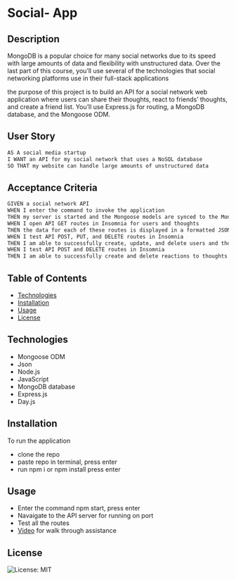 # Social- App


## Description

MongoDB is a popular choice for many social networks due to its speed with large amounts of data and flexibility with unstructured data. Over the last part of this course, you’ll use several of the technologies that social networking platforms use in their full-stack applications

the purpose of this project is to build an API for a social network web application where users can share their thoughts, react to friends’ thoughts, and create a friend list. You’ll use Express.js for routing, a MongoDB database, and the Mongoose ODM.

## User Story
```md
AS A social media startup
I WANT an API for my social network that uses a NoSQL database
SO THAT my website can handle large amounts of unstructured data
```

## Acceptance Criteria
```md
GIVEN a social network API
WHEN I enter the command to invoke the application
THEN my server is started and the Mongoose models are synced to the MongoDB database
WHEN I open API GET routes in Insomnia for users and thoughts
THEN the data for each of these routes is displayed in a formatted JSON
WHEN I test API POST, PUT, and DELETE routes in Insomnia
THEN I am able to successfully create, update, and delete users and thoughts in my database
WHEN I test API POST and DELETE routes in Insomnia
THEN I am able to successfully create and delete reactions to thoughts and add and remove friends to a user’s friend list
```

## Table of Contents

- [Technologies](#technologies)
- [Installation](#installation)
- [Usage](#usage)
- [License](#license)


## Technologies

- Mongoose ODM
- Json
- Node.js
- JavaScript
- MongoDB database
- Express.js
- Day.js 


## Installation 

To run the application
- clone the repo
- paste repo in terminal, press enter
- run npm i or npm install press enter

## Usage
- Enter the command npm start, press enter
- Navaigate to the API server for running on port 
- Test all the routes
- [Video](https://drive.google.com/file/d/1yoYicoD7UPP0q67qxXiA0js-fp712ULL/view) for walk through assistance   


## License

![License: MIT](https://img.shields.io/badge/License-MIT-blue.svg)

